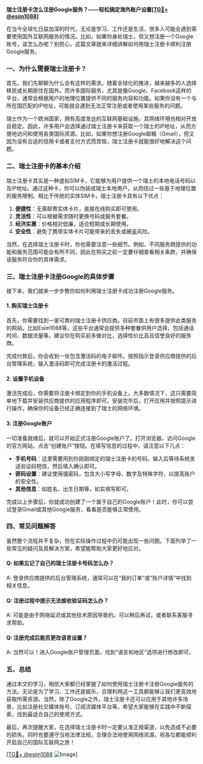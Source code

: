 **瑞士注册卡怎么注册Google服务？——轻松搞定海外账户设置[[TG💪+ @esim1088](https://t.me/s/esim1088)]**

在当今全球化日益加深的时代，无论是学习、工作还是生活，很多人可能会遇到需要使用国外互联网服务的情况。比如，如果你身处瑞士，但又想注册一个Google账号，该怎么办呢？别担心，这篇文章就来详细讲解如何用瑞士注册卡顺利注册Google服务。

### 一、为什么需要瑞士注册卡？

首先，我们先聊聊为什么会有这样的需求。随着全球化的推进，越来越多的人选择移民或长期居住在国外。而许多国际服务，尤其是像Google、Facebook这样的平台，通常会根据用户的地理位置提供不同的服务内容和功能。如果你没有一个与所在国匹配的IP地址，可能就会遇到无法正常注册或者使用某些服务的问题。

瑞士作为一个欧洲国家，拥有高度发达的互联网基础设施，其网络环境也相对开放且稳定。因此，许多用户会选择通过瑞士注册卡来获取一个瑞士的IP地址，从而方便地访问和使用各类国际资源。比如，如果你想注册Google邮箱（Gmail），但又因为没有合适的信用卡或者支付方式而苦恼，瑞士注册卡就能很好地解决这个问题。

### 二、瑞士注册卡的基本介绍

瑞士注册卡其实是一种虚拟SIM卡，它能够为用户提供一个瑞士的本地电话号码以及IP地址。通过这种卡，你可以伪装成瑞士本地用户，从而绕过一些基于地理位置的服务限制。相比于传统的实体SIM卡，瑞士注册卡具有以下优点：

1. **便捷性**：无需邮寄实体卡片，直接在线购买即可使用。
2. **灵活性**：可以根据需求随时更换号码或服务套餐。
3. **经济实惠**：价格相对低廉，适合短期或长期使用。
4. **安全性**：避免了携带实体卡片可能带来的丢失或被盗风险。

当然，在选择瑞士注册卡时，你也需要注意一些细节。例如，不同服务商提供的功能和服务范围可能会有所不同，因此在购买之前一定要仔细查看相关条款，并确保该服务符合你的具体需求。

### 三、瑞士注册卡注册Google的具体步骤

接下来，我们就来一步步教你如何利用瑞士注册卡成功注册Google服务。

#### 1. 购买瑞士注册卡

首先，你需要找到一家可靠的瑞士注册卡供应商。目前市面上有很多提供此类服务的网站，比如Esim1088等。这些平台通常会提供多种套餐供用户选择，包括通话时间、数据流量等。建议你在购买前多做对比，选择性价比高且信誉良好的服务商。

完成付款后，你会收到一张包含激活码的电子邮件。按照指示登录供应商提供的后台管理系统，输入激活码即可完成注册卡的激活过程。

#### 2. 设置手机设备

激活完成后，你需要将注册卡绑定到你的手机设备上。大多数情况下，这只需要简单地下载并安装供应商提供的应用程序即可。安装完毕后，打开应用并按照提示进行操作，确保你的设备已经正确连接到了瑞士的网络环境。

#### 3. 注册Google账户

一切准备就绪后，就可以开始正式注册Google账户了。打开浏览器，访问Google的官方网站，点击“创建账户”按钮。在填写信息的过程中，请注意以下几点：

- **手机号码**：这里需要用到你刚刚绑定的瑞士注册卡的号码。输入后等待系统发送验证码短信，然后填入确认即可。
- **密码设置**：建议使用强密码，包含大小写字母、数字及特殊字符，以提高账户的安全性。
- **其他信息**：如姓名、出生日期等，如实填写即可。

完成以上步骤后，你就成功创建了一个属于自己的Google账户！此时，你可以尝试登录Gmail或其他Google服务，看看是否能够正常使用。

### 四、常见问题解答

虽然整个流程并不复杂，但在实际操作过程中仍可能出现一些问题。下面列举了一些常见的疑问及其解决方案，希望能帮助大家更好地应对。

#### Q: 如果忘记了自己的瑞士注册卡号码怎么办？
A: 登录供应商提供的后台管理系统，通常可以在“我的订单”或“账户详情”中找到相关信息。

#### Q: 注册过程中提示无法接收验证码怎么办？
A: 可能是由于网络延迟或其他技术原因导致的。可以稍后再试，或者联系客服寻求帮助。

#### Q: 注册完成后能否更改语言设置？
A: 当然可以！进入Google账户管理页面，找到“语言和地区”选项进行修改即可。

### 五、总结

通过本文的学习，相信大家都已经掌握了如何使用瑞士注册卡注册Google服务的方法。无论是为了学习、工作还是娱乐，合理利用这一工具都能够让我们更高效地获取所需资源。当然，除了Google之外，瑞士注册卡还可以应用于其他许多场景，比如注册社交媒体账号、订阅流媒体平台等。希望大家能够在实践中不断探索，找到最适合自己的使用方式。

最后，再次提醒大家，在选择瑞士注册卡时一定要认准正规渠道，以免造成不必要的损失。同时也要遵守当地法律法规，合理合法地使用网络资源。祝各位都能顺利开启自己的国际互联网之旅！

[[TG💪+ @esim1088](https://t.me/s/esim1088) ![Image](https://i.postimg.cc/4NQfJmqS/Snipaste-2025-05-13-00-14-12.png)]